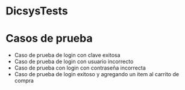 # DicsysTests
# Casos de prueba
* Caso de prueba de login con clave exitosa
* Caso de prueba de login con usuario incorrecto
* Caso de prueba con login con contraseña incorrecta
* Caso de prueba de login exitoso y agregando un item al carrito de compra
